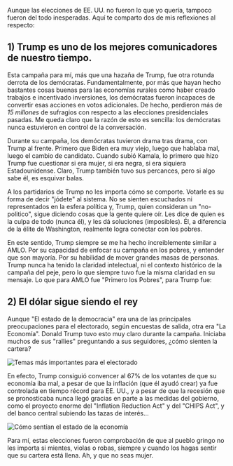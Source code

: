 

Aunque las elecciones de EE. UU. no fueron lo que yo quería, tampoco fueron del todo inesperadas. Aquí te comparto dos de mis reflexiones al respecto:


## 1) Trump es uno de los mejores comunicadores de nuestro tiempo.

  
Esta campaña para mí, más que una hazaña de Trump, fue otra rotunda derrota de los demócratas. Fundamentalmente, por más que hayan hecho bastantes cosas buenas para las economías rurales como haber creado trabajos e incentivado inversiones, los demócratas fueron incapaces de convertir esas acciones en votos adicionales. De hecho, perdieron más de *15 millones* de sufragios con respecto a las elecciones presidenciales pasadas. Me queda claro que la razón de esto es sencilla: los demócratas nunca estuvieron en control de la conversación.

Durante su campaña, los demócratas tuvieron drama tras drama, con Trump al frente. Primero que Biden era muy viejo, luego que hablaba mal, luego el cambio de candidato. Cuando subió Kamala, lo primero que hizo Trump fue cuestionar si era mujer, si era negra, si era siquiera Estadounidense. Claro, Trump también tuvo sus percances, pero si algo sabe él, es esquivar balas.

A los partidarios de Trump no les importa cómo se comporte. Votarle es su forma de decir "jódete" al sistema. No se sienten escuchados ni representados en la esfera política y, Trump, quien consideran un "no-politico", sigue diciendo cosas que la gente quiere oír. Les dice de quien es la culpa de todo (nunca él), y les dá soluciones (imposibles). Él, a diferencia de la élite de Washington, realmente logra conectar con los pobres. 

En este sentido, Trump siempre se me ha hecho increiblemente similar a AMLO. Por su capacidad de enfocar su campaña en los pobres, y entender que son mayoría. Por su habilidad de mover grandes masas de personas. Trump nunca ha tenido la claridad intelectual, ni el contexto histórico de la campaña del peje, pero lo que siempre tuvo fue la misma claridad en su mensaje. Lo que para AMLO fue "Primero los Pobres", para Trump fue:

## 2) El dólar sigue siendo el rey



Aunque "El estado de la democracia" era una de las principales preocupaciones para el electorado, según encuestas de salida, otra era "La Economía". Donald Trump tuvo esto muy claro durante la campaña. Iniciaba muchos de sus "rallies" preguntando a sus seguidores, ¿cómo sienten la cartera?

<img src="https://datawrapper.dwcdn.net/skaZL/plain.png" alt="Temas más importantes para el electorado"/>


En efecto, Trump consiguió convencer al 67% de los votantes de que su economía iba mal, a pesar de que la inflación (que él ayudó crear) ya fue controlada en tiempo récord para EE. UU., y a pesar de que la recesión que se pronosticaba nunca llegó gracias en parte a las medidas del gobierno, como el proyecto enorme del "Inflation Reduction Act" y del "CHIPS Act", y del banco central subiendo las tazas de interés…

<img src="https://datawrapper.dwcdn.net/kI9XD/plain.png" alt="Cómo sentían el estado de la economía"/>


Para mí, estas elecciones fueron comprobación de que al pueblo gringo no les importa si mientes, violas o robas, siempre y cuando los hagas sentir que su cartera está llena. Ah, y que no seas mujer.
